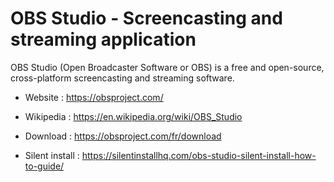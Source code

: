 # OBS Studio - Screencasting and streaming application

OBS Studio (Open Broadcaster Software or OBS) is a free and open-source,
cross-platform screencasting and streaming software.

* Website : https://obsproject.com/
* Wikipedia : https://en.wikipedia.org/wiki/OBS_Studio

* Download : https://obsproject.com/fr/download
* Silent install : https://silentinstallhq.com/obs-studio-silent-install-how-to-guide/
